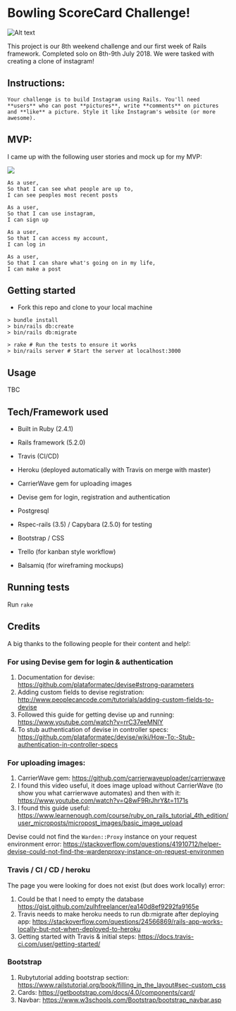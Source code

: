 Bowling ScoreCard Challenge!
==================

 ![Alt text](https://media.giphy.com/media/uo6rcjwHSAFsQ/giphy-downsized.gif)

This project is our 8th weekend challenge and our first week of Rails framework. Completed solo on 8th-9th July 2018. We were tasked with creating a clone of instagram!

## Instructions:  
```
Your challenge is to build Instagram using Rails. You'll need **users** who can post **pictures**, write **comments** on pictures and **like** a picture. Style it like Instagram's website (or more awesome).
```

## MVP:

I came up with the following user stories and mock up for my MVP:

<img src="./mvp_user_flow_screenshot.40.30.png" />

```
As a user,
So that I can see what people are up to,
I can see peoples most recent posts
```
```
As a user,
So that I can use instagram,
I can sign up
```
```
As a user,
So that I can access my account,
I can log in
```
```
As a user,
So that I can share what's going on in my life,
I can make a post
```

## Getting started

* Fork this repo and clone to your local machine

```
> bundle install
> bin/rails db:create
> bin/rails db:migrate

> rake # Run the tests to ensure it works
> bin/rails server # Start the server at localhost:3000
```

## Usage

TBC

## Tech/Framework used

* Built in Ruby (2.4.1)
* Rails framework (5.2.0)
* Travis (CI/CD)
* Heroku (deployed automatically with Travis on merge with master)
* CarrierWave gem for uploading images
* Devise gem for login, registration and authentication
* Postgresql
* Rspec-rails (3.5) / Capybara (2.5.0) for testing
* Bootstrap / CSS

* Trello (for kanban style workflow)
* Balsamiq (for wireframing mockups)

## Running tests

Run
``` rake ```

## Credits

A big thanks to the following people for their content and help!:

### For using Devise gem for login & authentication
1. Documentation for devise: https://github.com/plataformatec/devise#strong-parameters
2. Adding custom fields to devise registration: http://www.peoplecancode.com/tutorials/adding-custom-fields-to-devise
3. Followed this guide for getting devise up and running: https://www.youtube.com/watch?v=rrC37eeMNIY
4. To stub authentication of devise in controller specs:
https://github.com/plataformatec/devise/wiki/How-To:-Stub-authentication-in-controller-specs

### For uploading images:
1. CarrierWave gem: https://github.com/carrierwaveuploader/carrierwave
2. I found this video useful, it does image upload without CarrierWave (to show you what carrierwave
  automates) and then with it: https://www.youtube.com/watch?v=Q8wF9RrJhrY&t=1171s
3. I found this guide useful: https://www.learnenough.com/course/ruby_on_rails_tutorial_4th_edition/user_microposts/micropost_images/basic_image_upload

Devise could not find the `Warden::Proxy` instance on your request environment error:
https://stackoverflow.com/questions/41910712/helper-devise-could-not-find-the-wardenproxy-instance-on-request-environmen

### Travis / CI / CD / heroku
The page you were looking for does not exist (but does work locally) error:
1. Could be that I need to empty the database https://gist.github.com/zulhfreelancer/ea140d8ef9292fa9165e
2. Travis needs to make heroku needs to run db:migrate after deploying app: https://stackoverflow.com/questions/24566869/rails-app-works-locally-but-not-when-deployed-to-heroku
3. Getting started with Travis & initial steps: https://docs.travis-ci.com/user/getting-started/

### Bootstrap
1. Rubytutorial adding bootstrap section: https://www.railstutorial.org/book/filling_in_the_layout#sec-custom_css
2. Cards: https://getbootstrap.com/docs/4.0/components/card/
3. Navbar: https://www.w3schools.com/Bootstrap/bootstrap_navbar.asp
